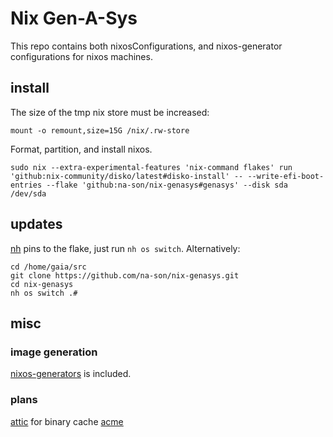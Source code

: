 # Nix Gen-A-Sys

This repo contains both nixosConfigurations, and nixos-generator configurations for nixos machines.

## install

The size of the tmp nix store must be increased:

```shell
mount -o remount,size=15G /nix/.rw-store
```

Format, partition, and install nixos.

```shell
sudo nix --extra-experimental-features 'nix-command flakes' run 'github:nix-community/disko/latest#disko-install' -- --write-efi-boot-entries --flake 'github:na-son/nix-genasys#genasys' --disk sda /dev/sda
```

## updates

[nh](https://github.com/nix-community/nh) pins to the flake, just run `nh os switch`. Alternatively:

```shell
cd /home/gaia/src
git clone https://github.com/na-son/nix-genasys.git
cd nix-genasys
nh os switch .#
```

## misc

### image generation

[nixos-generators](https://github.com/nix-community/nixos-generators) is included.

### plans

[attic](https://github.com/zhaofengli/attic) for binary cache
[acme](https://nixos.org/manual/nixos/stable/#module-security-acme)
